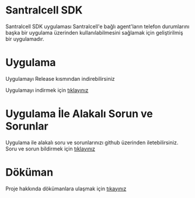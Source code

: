 # Santralcell SDK
Santralcell SDK uygulaması Santralcell'e bağlı agent'ların telefon durumlarını başka bir uygulama üzerinden kullanılabilmesini sağlamak için geliştirilmiş bir uygulamadır.


# Uygulama

Uygulamayı Release kısmından indirebilirsiniz

Uygulamayı indirmek için  <a href="https://github.com/fbasar/SantralcellSDKPublic/releases/">tıklayınız</a>


# Uygulama İle Alakalı Sorun ve Sorunlar

Uygulama ile alakalı soru ve sorunlarınızı github üzerinden iletebilirsiniz. Soru ve sorun bildirmek için <a href="https://github.com/fbasar/SantralcellSDKPublic/issues">tıklayınız</a>


# Döküman

Proje hakkında dökümanlara ulaşmak için <a href="https://github.com/fbasar/SantralcellSDKPublic/wiki">tıkayınız</a>
